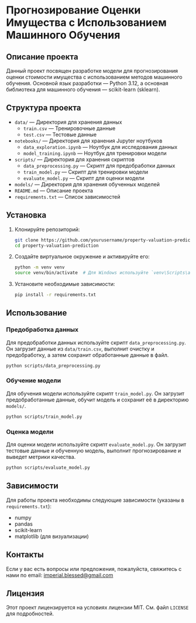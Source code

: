 # Прогнозирование Оценки Имущества с Использованием Машинного Обучения

## Описание проекта

Данный проект посвящен разработке модели для прогнозирования оценки стоимости имущества с использованием методов машинного обучения. Основной язык разработки — Python 3.12, а основная библиотека для машинного обучения — scikit-learn (sklearn).

## Структура проекта

- `data/` — Директория для хранения данных
  - `train.csv` — Тренировочные данные
  - `test.csv` — Тестовые данные
- `notebooks/` — Директория для хранения Jupyter ноутбуков
  - `data_exploration.ipynb` — Ноутбук для исследования данных
  - `model_training.ipynb` — Ноутбук для тренировки модели
- `scripts/` — Директория для хранения скриптов
  - `data_preprocessing.py` — Скрипт для предобработки данных
  - `train_model.py` — Скрипт для тренировки модели
  - `evaluate_model.py` — Скрипт для оценки модели
- `models/` — Директория для хранения обученных моделей
- `README.md` — Описание проекта
- `requirements.txt` — Список зависимостей

## Установка

1. Клонируйте репозиторий:
   ```bash
   git clone https://github.com/yourusername/property-valuation-prediction.git
   cd property-valuation-prediction
   ```

2. Создайте виртуальное окружение и активируйте его:
   ```bash
   python -m venv venv
   source venv/bin/activate  # Для Windows используйте `venv\Scripts\activate`
   ```

3. Установите необходимые зависимости:
   ```bash
   pip install -r requirements.txt
   ```

## Использование

### Предобработка данных

Для предобработки данных используйте скрипт `data_preprocessing.py`. Он загрузит данные из `data/train.csv`, выполнит очистку и предобработку, а затем сохранит обработанные данные в файл.

```bash
python scripts/data_preprocessing.py
```

### Обучение модели

Для обучения модели используйте скрипт `train_model.py`. Он загрузит предобработанные данные, обучит модель и сохранит её в директорию `models/`.

```bash
python scripts/train_model.py
```

### Оценка модели

Для оценки модели используйте скрипт `evaluate_model.py`. Он загрузит тестовые данные и обученную модель, выполнит прогнозирование и выведет метрики качества.

```bash
python scripts/evaluate_model.py
```

## Зависимости

Для работы проекта необходимы следующие зависимости (указаны в `requirements.txt`):

- numpy
- pandas
- scikit-learn
- matplotlib (для визуализации)

## Контакты

Если у вас есть вопросы или предложения, пожалуйста, свяжитесь с нами по email: imperial.blessed@gmail.com

## Лицензия

Этот проект лицензируется на условиях лицензии MIT. См. файл `LICENSE` для подробностей.
